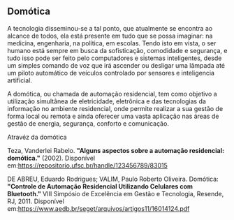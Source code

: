 ## Domótica

   A tecnologia disseminou-se a tal ponto, que atualmente se encontra ao alcance de todos, ela está presente em tudo que se possa imaginar: na medicina, engenharia, na política, em escolas.
Tendo isto em vista, o ser humano está sempre em busca da sofisticação, comodidade e segurança, e tudo isso pode ser feito pelo computadores e sistemas inteligentes, desde um simples comando de voz
que irá ascender ou desligar uma lâmpada até um piloto automático de veículos controlado por sensores e inteligencia artificial.

A domótica, ou chamada de automação residencial, tem como objetivo a utilização simultânea de eletricidade, eletrônica e das tecnologias da informação no ambiente residencial, onde permite
realizar a sua gestão de forma local ou remota e ainda oferecer uma vasta aplicação nas áreas de gestão de energia, segurança, conforto e comunicação.

Atravéz da domótica
  
  
  

































Teza, Vanderlei Rabelo. **"Alguns aspectos sobre a automação residencial: domótica."** (2002). Disponível em:https://repositorio.ufsc.br/handle/123456789/83015

DE ABREU, Eduardo Rodrigues; VALIM, Paulo Roberto Oliveira. Domótica: **"Controle de Automação Residencial Utilizando Celulares com Bluetooth."** VIII Simpósio de Excelência em Gestão e Tecnologia, Resende, RJ, 2011. Disponível em:https://www.aedb.br/seget/arquivos/artigos11/16014124.pdf
